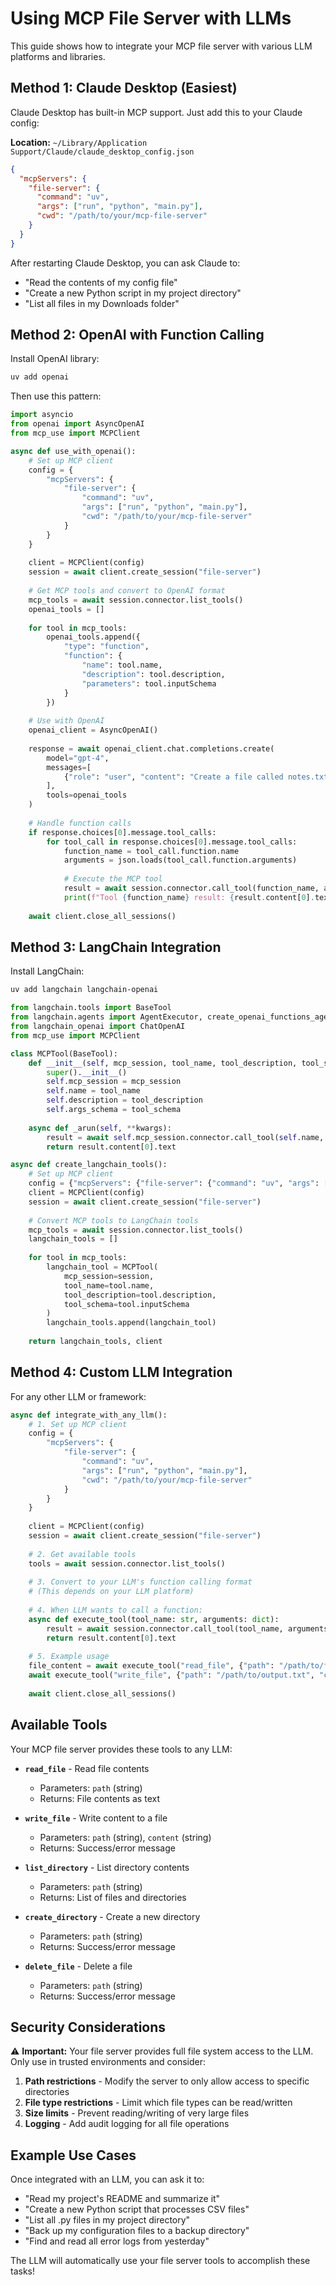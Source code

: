 # Using MCP File Server with LLMs

This guide shows how to integrate your MCP file server with various LLM platforms and libraries.

## Method 1: Claude Desktop (Easiest)

Claude Desktop has built-in MCP support. Just add this to your Claude config:

**Location:** `~/Library/Application Support/Claude/claude_desktop_config.json`

```json
{
  "mcpServers": {
    "file-server": {
      "command": "uv",
      "args": ["run", "python", "main.py"],
      "cwd": "/path/to/your/mcp-file-server"
    }
  }
}
```

After restarting Claude Desktop, you can ask Claude to:
- "Read the contents of my config file"
- "Create a new Python script in my project directory"
- "List all files in my Downloads folder"

## Method 2: OpenAI with Function Calling

Install OpenAI library:
```bash
uv add openai
```

Then use this pattern:

```python
import asyncio
from openai import AsyncOpenAI
from mcp_use import MCPClient

async def use_with_openai():
    # Set up MCP client
    config = {
        "mcpServers": {
            "file-server": {
                "command": "uv",
                "args": ["run", "python", "main.py"],
                "cwd": "/path/to/your/mcp-file-server"
            }
        }
    }
    
    client = MCPClient(config)
    session = await client.create_session("file-server")
    
    # Get MCP tools and convert to OpenAI format
    mcp_tools = await session.connector.list_tools()
    openai_tools = []
    
    for tool in mcp_tools:
        openai_tools.append({
            "type": "function",
            "function": {
                "name": tool.name,
                "description": tool.description,
                "parameters": tool.inputSchema
            }
        })
    
    # Use with OpenAI
    openai_client = AsyncOpenAI()
    
    response = await openai_client.chat.completions.create(
        model="gpt-4",
        messages=[
            {"role": "user", "content": "Create a file called notes.txt with my meeting notes"}
        ],
        tools=openai_tools
    )
    
    # Handle function calls
    if response.choices[0].message.tool_calls:
        for tool_call in response.choices[0].message.tool_calls:
            function_name = tool_call.function.name
            arguments = json.loads(tool_call.function.arguments)
            
            # Execute the MCP tool
            result = await session.connector.call_tool(function_name, arguments)
            print(f"Tool {function_name} result: {result.content[0].text}")
    
    await client.close_all_sessions()
```

## Method 3: LangChain Integration

Install LangChain:
```bash
uv add langchain langchain-openai
```

```python
from langchain.tools import BaseTool
from langchain.agents import AgentExecutor, create_openai_functions_agent
from langchain_openai import ChatOpenAI
from mcp_use import MCPClient

class MCPTool(BaseTool):
    def __init__(self, mcp_session, tool_name, tool_description, tool_schema):
        super().__init__()
        self.mcp_session = mcp_session
        self.name = tool_name
        self.description = tool_description
        self.args_schema = tool_schema
    
    async def _arun(self, **kwargs):
        result = await self.mcp_session.connector.call_tool(self.name, kwargs)
        return result.content[0].text

async def create_langchain_tools():
    # Set up MCP client
    config = {"mcpServers": {"file-server": {"command": "uv", "args": ["run", "python", "main.py"]}}}
    client = MCPClient(config)
    session = await client.create_session("file-server")
    
    # Convert MCP tools to LangChain tools
    mcp_tools = await session.connector.list_tools()
    langchain_tools = []
    
    for tool in mcp_tools:
        langchain_tool = MCPTool(
            mcp_session=session,
            tool_name=tool.name,
            tool_description=tool.description,
            tool_schema=tool.inputSchema
        )
        langchain_tools.append(langchain_tool)
    
    return langchain_tools, client
```

## Method 4: Custom LLM Integration

For any other LLM or framework:

```python
async def integrate_with_any_llm():
    # 1. Set up MCP client
    config = {
        "mcpServers": {
            "file-server": {
                "command": "uv",
                "args": ["run", "python", "main.py"],
                "cwd": "/path/to/your/mcp-file-server"
            }
        }
    }
    
    client = MCPClient(config)
    session = await client.create_session("file-server")
    
    # 2. Get available tools
    tools = await session.connector.list_tools()
    
    # 3. Convert to your LLM's function calling format
    # (This depends on your LLM platform)
    
    # 4. When LLM wants to call a function:
    async def execute_tool(tool_name: str, arguments: dict):
        result = await session.connector.call_tool(tool_name, arguments)
        return result.content[0].text
    
    # 5. Example usage
    file_content = await execute_tool("read_file", {"path": "/path/to/file.txt"})
    await execute_tool("write_file", {"path": "/path/to/output.txt", "content": "New content"})
    
    await client.close_all_sessions()
```

## Available Tools

Your MCP file server provides these tools to any LLM:

- **`read_file`** - Read file contents
  - Parameters: `path` (string)
  - Returns: File contents as text

- **`write_file`** - Write content to a file
  - Parameters: `path` (string), `content` (string)
  - Returns: Success/error message

- **`list_directory`** - List directory contents
  - Parameters: `path` (string)
  - Returns: List of files and directories

- **`create_directory`** - Create a new directory
  - Parameters: `path` (string)
  - Returns: Success/error message

- **`delete_file`** - Delete a file
  - Parameters: `path` (string)
  - Returns: Success/error message

## Security Considerations

⚠️ **Important:** Your file server provides full file system access to the LLM. Only use in trusted environments and consider:

1. **Path restrictions** - Modify the server to only allow access to specific directories
2. **File type restrictions** - Limit which file types can be read/written
3. **Size limits** - Prevent reading/writing of very large files
4. **Logging** - Add audit logging for all file operations

## Example Use Cases

Once integrated with an LLM, you can ask it to:

- "Read my project's README and summarize it"
- "Create a new Python script that processes CSV files"
- "List all .py files in my project directory"
- "Back up my configuration files to a backup directory"
- "Find and read all error logs from yesterday"

The LLM will automatically use your file server tools to accomplish these tasks!